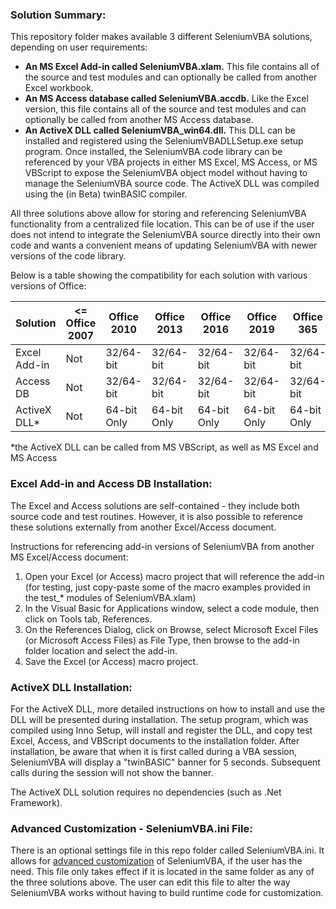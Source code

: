 ### Solution Summary:

This repository folder makes available 3 different SeleniumVBA solutions, depending on user requirements:

- **An MS Excel Add-in called SeleniumVBA.xlam.** This file contains all of the source and test modules and can optionally be called from another Excel workbook.
- **An MS Access database called SeleniumVBA.accdb.** Like the Excel version, this file contains all of the source and test modules and can optionally be called from another MS Access database.
- **An ActiveX DLL called SeleniumVBA_win64.dll.** This DLL can be installed and registered using the SeleniumVBADLLSetup.exe setup program. Once installed, the SeleniumVBA code library can be referenced by your VBA projects in either MS Excel, MS Access, or MS VBScript to expose the SeleniumVBA object model without having to manage the SeleniumVBA source code. The ActiveX DLL was compiled using the (in Beta) twinBASIC compiler.

All three solutions above allow for storing and referencing SeleniumVBA functionality from a centralized file location. This can be of use if the user does not intend to integrate the SeleniumVBA source directly into their own code and wants a convenient means of updating SeleniumVBA with newer versions of the code library.

Below is a table showing the compatibility for each solution with various versions of Office:

|Solution|<= Office 2007|Office 2010|Office 2013|Office 2016|Office 2019|Office 365|
| ---------------- | ------------- | ------------- |------------- |------------- |------------- |------------- |
|Excel Add-in|Not|32/64-bit|32/64-bit|32/64-bit|32/64-bit|32/64-bit|
|Access DB|Not|32/64-bit|32/64-bit|32/64-bit|32/64-bit|32/64-bit|
|ActiveX DLL*|Not|64-bit Only|64-bit Only|64-bit Only|64-bit Only|64-bit Only|

*the ActiveX DLL can be called from MS VBScript, as well as MS Excel and MS Access

### Excel Add-in and Access DB Installation:

The Excel and Access solutions are self-contained - they include both source code and test routines. However, it is also possible to reference these solutions externally from another Excel/Access document.

Instructions for referencing add-in versions of SeleniumVBA from another MS Excel/Access document:

1) Open your Excel (or Access) macro project that will reference the add-in (for testing, just copy-paste some of the macro examples provided in the test_* modules of SeleniumVBA.xlam)
2) In the Visual Basic for Applications window, select a code module, then click on Tools tab, References.
3) On the References Dialog, click on Browse, select Microsoft Excel Files (or Microsoft Access Files) as File Type, then browse to the add-in folder location and select the add-in.
4) Save the Excel (or Access) macro project.

### ActiveX DLL Installation:

For the ActiveX DLL, more detailed instructions on how to install and use the DLL will be presented during installation. The setup program, which was compiled using Inno Setup, will install and register the DLL, and copy test Excel, Access, and VBScript documents to the installation folder. After installation, be aware that when it is first called during a VBA session, SeleniumVBA will display a "twinBASIC" banner for 5 seconds. Subsequent calls during the session will not show the banner.

The ActiveX DLL solution requires no dependencies (such as .Net Framework).

### Advanced Customization - SeleniumVBA.ini File:

There is an optional settings file in this repo folder called SeleniumVBA.ini. It allows for [advanced customization](https://github.com/GCuser99/SeleniumVBA/wiki#advanced-customization) of SeleniumVBA, if the user has the need. This file only takes effect if it is located in the same folder as any of the three solutions above. The user can edit this file to alter the way SeleniumVBA works without having to build runtime code for customization.

